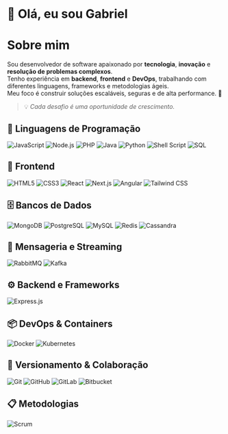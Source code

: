 # 👋 Olá, eu sou Gabriel  

# Sobre mim
Sou desenvolvedor de software apaixonado por **tecnologia**, **inovação** e **resolução de problemas complexos**.  
Tenho experiência em **backend**, **frontend** e **DevOps**, trabalhando com diferentes linguagens, frameworks e metodologias ágeis.  
Meu foco é construir soluções escaláveis, seguras e de alta performance. 🚀  

> 💡 *Cada desafio é uma oportunidade de crescimento.*

## 🚀 Linguagens de Programação
![JavaScript](https://img.shields.io/badge/JavaScript-F7DF1E?style=for-the-badge&logo=javascript&logoColor=000)
![Node.js](https://img.shields.io/badge/Node.js-339933?style=for-the-badge&logo=node.js&logoColor=fff)
![PHP](https://img.shields.io/badge/PHP-777BB4?style=for-the-badge&logo=php&logoColor=fff)
![Java](https://img.shields.io/badge/Java-007396?style=for-the-badge&logo=openjdk&logoColor=fff)
![Python](https://img.shields.io/badge/Python-3776AB?style=for-the-badge&logo=python&logoColor=fff)
![Shell Script](https://img.shields.io/badge/Shell_Script-121011?style=for-the-badge&logo=gnu-bash&logoColor=fff)
![SQL](https://img.shields.io/badge/SQL-003B57?style=for-the-badge&logo=database&logoColor=fff)

## 🎨 Frontend
![HTML5](https://img.shields.io/badge/HTML5-E34F26?style=for-the-badge&logo=html5&logoColor=fff)
![CSS3](https://img.shields.io/badge/CSS3-1572B6?style=for-the-badge&logo=css3&logoColor=fff)
![React](https://img.shields.io/badge/React-20232A?style=for-the-badge&logo=react&logoColor=61DAFB)
![Next.js](https://img.shields.io/badge/Next.js-000000?style=for-the-badge&logo=next.js&logoColor=fff)
![Angular](https://img.shields.io/badge/Angular-DD0031?style=for-the-badge&logo=angular&logoColor=fff)
![Tailwind CSS](https://img.shields.io/badge/Tailwind_CSS-38B2AC?style=for-the-badge&logo=tailwind-css&logoColor=fff)

## 🗄️ Bancos de Dados
![MongoDB](https://img.shields.io/badge/MongoDB-47A248?style=for-the-badge&logo=mongodb&logoColor=fff)
![PostgreSQL](https://img.shields.io/badge/PostgreSQL-4169E1?style=for-the-badge&logo=postgresql&logoColor=fff)
![MySQL](https://img.shields.io/badge/MySQL-4479A1?style=for-the-badge&logo=mysql&logoColor=fff)
![Redis](https://img.shields.io/badge/Redis-DC382D?style=for-the-badge&logo=redis&logoColor=fff)
![Cassandra](https://img.shields.io/badge/Cassandra-1287B1?style=for-the-badge&logo=apache-cassandra&logoColor=fff)

## 🔗 Mensageria e Streaming
![RabbitMQ](https://img.shields.io/badge/RabbitMQ-FF6600?style=for-the-badge&logo=rabbitmq&logoColor=fff)
![Kafka](https://img.shields.io/badge/Apache_Kafka-231F20?style=for-the-badge&logo=apache-kafka&logoColor=fff)

## ⚙️ Backend e Frameworks
![Express.js](https://img.shields.io/badge/Express.js-000000?style=for-the-badge&logo=express&logoColor=fff)

## 📦 DevOps & Containers
![Docker](https://img.shields.io/badge/Docker-2496ED?style=for-the-badge&logo=docker&logoColor=fff)
![Kubernetes](https://img.shields.io/badge/Kubernetes-326CE5?style=for-the-badge&logo=kubernetes&logoColor=fff)

## 🧰 Versionamento & Colaboração
![Git](https://img.shields.io/badge/Git-F05032?style=for-the-badge&logo=git&logoColor=fff)
![GitHub](https://img.shields.io/badge/GitHub-181717?style=for-the-badge&logo=github&logoColor=fff)
![GitLab](https://img.shields.io/badge/GitLab-FC6D26?style=for-the-badge&logo=gitlab&logoColor=fff)
![Bitbucket](https://img.shields.io/badge/Bitbucket-0052CC?style=for-the-badge&logo=bitbucket&logoColor=fff)

## 📋 Metodologias
![Scrum](https://img.shields.io/badge/Scrum-6DB33F?style=for-the-badge&logo=jira&logoColor=fff)
